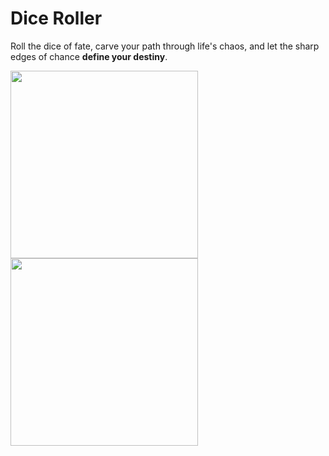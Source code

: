 # Dice Roller
Roll the dice of fate, carve your path through life's chaos, and let the sharp edges of chance **define your destiny**.

<img src="https://github.com/thisisrajneel/dice-roller/assets/57566058/92695bd0-214e-40f3-92bb-f9ad1d5a03cb" width="300">
<img src="https://github.com/thisisrajneel/dice-roller/assets/57566058/cf760ca8-d5c5-456b-ad4e-8e3684a5040d" width="300">

